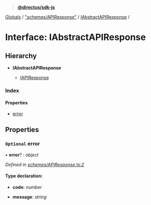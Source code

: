 > **[@directus/sdk-js](../README.md)**

[Globals](../README.md) / ["schemes/APIResponse"](../modules/_schemes_apiresponse_.md) / [IAbstractAPIResponse](_schemes_apiresponse_.iabstractapiresponse.md) /

# Interface: IAbstractAPIResponse

## Hierarchy

* **IAbstractAPIResponse**

  * [IAPIResponse](_schemes_apiresponse_.iapiresponse.md)

### Index

#### Properties

* [error](_schemes_apiresponse_.iabstractapiresponse.md#optional-error)

## Properties

### `Optional` error

• **error**? : *object*

*Defined in [schemes/APIResponse.ts:2](https://github.com/janbiasi/sdk-js/blob/75383ea/src/schemes/APIResponse.ts#L2)*

#### Type declaration:

* **code**: *number*

* **message**: *string*